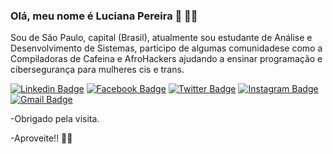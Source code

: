 ### Olá, meu nome é Luciana Pereira 👋 :woman_technologist:	

Sou de São Paulo, capital (Brasil), atualmente sou estudante de Análise e Desenvolvimento de Sistemas, participo de algumas comunidadese como a Compiladoras de Cafeina e AfroHackers ajudando a ensinar programação e cibersegurança para mulheres cis e trans.

[![Linkedin Badge](https://img.shields.io/badge/-Linkedin-blue?style=flat-square&logo=Linkedin&logoColor=white&link=https://www.linkedin.com/in/lu-pereira/)](https://www.linkedin.com/in/lu-pereira/)
[![Facebook Badge](https://img.shields.io/badge/-Facebook-blue?style=flat-square&logo=Facebook&logoColor=white&link=https://www.facebook.com/luciana.pereira.35762241/)](https://www.facebook.com/luciana.pereira.35762241/)
[![Twitter Badge](https://img.shields.io/badge/-Twitter-blue?style=flat-square&logo=Twitter&logoColor=white&link=https://twitter.com/LuPereiraDev)](https://twitter.com/LuPereiraDev)
[![Instagram Badge](https://img.shields.io/badge/-Instagram-purple?style=flat-square&logo=Instagram&logoColor=white&link=https://www.instagram.com/dev.lupereira/)](https://www.instagram.com/dev.lupereira/)
[![Gmail Badge](https://img.shields.io/badge/-Gmail-c14438?style=flat-square&logo=Gmail&logoColor=white&link=mailto:luci.lv14@gmail.com/)](mailto:luci.lv14@gmail.com/)


-Obrigado pela visita.

-Aproveite!! :raising_hand_woman:	
